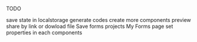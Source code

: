 TODO

save state in localstorage
generate codes
create more components
preview
share by link or dowload file
Save forms projects
My Forms page
set properties in each components

